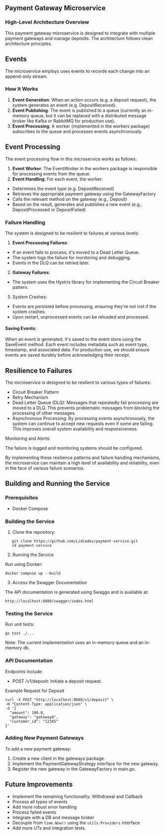 ## Payment Gateway Microservice

### High-Level Architecture Overview
This payment gateway microservice is designed to integrate with multiple payment gateways and manage deposits. The architecture follows clean architecture principles.

## Events
The microservice employs uses events to recorde each change into an append-only stream. 

### How It Works

1. **Event Generation**: When an action occurs (e.g. a deposit request), the system generates an event (e.g. DepositReceived).
2. **Event Publishing**: The event is published to a queue (currently an in-memory queue, but it can be replaced with a distributed message broker like Kafka or RabbitMQ for production use).
3. **Event Processing**: A worker (implemented in the workers package) subscribes to the queue and processes events asynchronously.

## Event Processing
The event processing flow in this microservice works as follows:

1. **Event Worker**: The EventWorker in the workers package is responsible for processing events from the queue.
2. **Event Handling**: For each event, the worker:
- Determines the event type (e.g. DepositReceived)
- Retrieves the appropriate payment gateway using the GatewayFactory
- Calls the relevant method on the gateway (e.g., Deposit)
- Based on the result, generates and publishes a new event (e.g., DepositProcessed or DepositFailed)

### Failure Handling
The system is designed to be resilient to failures at various levels:
1. **Event Processing Failures**:
- If an event fails to process, it's moved to a Dead Letter Queue.
- The system logs the failure for monitoring and debugging.
- Events in the DLQ can be retried later.

2. **Gateway Failures**:
- The system uses the Hystrix library for implementing the Circuit Breaker pattern.


3. System Crashes:
- Events are persisted before processing, ensuring they're not lost if the system crashes.
- Upon restart, unprocessed events can be reloaded and processed.

#### Saving Events:
When an event is generated, it's saved to the event store using the SaveEvent method.
Each event includes metadata such as event type, timestamp, and associated data.
For production use, we should ensure events are saved durably before acknowledging their receipt.

## Resilience to Failures
The microservice is designed to be resilient to various types of failures:

- Circuit Breaker Pattern
- Retry Mechanism
- Dead Letter Queue (DLQ):
Messages that repeatedly fail processing are moved to a DLQ. This prevents problematic messages from blocking the processing of other messages.
- Asynchronous Processing:
By processing events asynchronously, the system can continue to accept new requests even if some are failing. This improves overall system availability and responsiveness.

Monitoring and Alerts:

The failure is logged and monitoring systems should be configured.


By implementing these resilience patterns and failure handling mechanisms, the microservice can maintain a high level of availability and reliability, even in the face of various failure scenarios.

## Building and Running the Service
### Prerequisites
- Docker Compose 

### Building the Service

1. Clone the repository:
```
   git clone https://github.com/Lidiadev/payment-service.git
   cd payment-service
```

2. Running the Service

Run using Docker:

```
docker compose up --build
```

3. Access the Swagger Documentation

The API documentation is generated using Swaggo and is available at:

```
http://localhost:8080/swagger/index.html
```


### Testing the Service

Run unit tests:

```
go test ./...
```


Note: The current implementation uses an in-memory queue and an in-memory db.

### API Documentation

Endpoints include:

- POST /v1/deposit: Initiate a deposit request.

Example Request for Deposit
```
curl -X POST "http://localhost:8080/v1/deposit" \
-H "Content-Type: application/json" \
-d '{
  "amount": 100.0,
  "gateway": "gatewayA",
  "customer_id": "12345"
}'
```


### Adding New Payment Gateways
To add a new payment gateway:

1. Create a new client in the gateways package.
2. Implement the PaymentGatewayStrategy interface for the new gateway.
3. Register the new gateway in the GatewayFactory in main.go.

## Future Improvements
- Implement the remaining functionality: Withdrawal and Callback
- Process all types of events
- Add more robust error handling
- Process failed events
- Integrate with a DB and message broker
- Decouple from `time.Now()` using the `utils.Providers` interface
- Add more UTs and integration tests.
